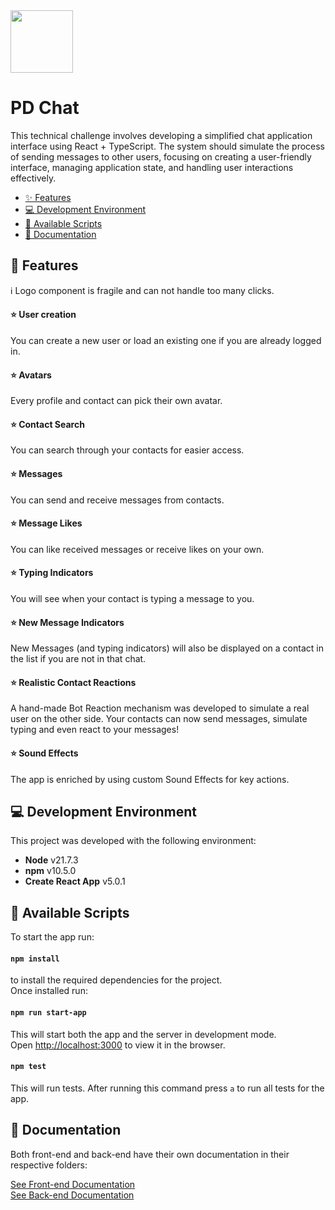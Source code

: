 <img src="https://i.ibb.co/1zDMMx8/Screenshot-2024-06-30-at-13-09-53.png" width="100px" />

# PD Chat

This technical challenge involves developing a simplified chat application interface using React + TypeScript. The system should simulate the process of sending messages to other users, focusing on creating a user-friendly interface, managing application state, and handling user interactions effectively.

- [✨ Features](#-features)
- [💻 Development Environment](#-development-environment)
- [📄 Available Scripts](#-available-scripts)
- [📜 Documentation](#-documentation)

## 🌟 Features

ℹ️ Logo component is fragile and can not handle too many clicks.

#### ⭐️ User creation

You can create a new user or load an existing one if you are already logged in.

#### ⭐️ Avatars

Every profile and contact can pick their own avatar.

#### ⭐️ Contact Search

You can search through your contacts for easier access.

#### ⭐️ Messages

You can send and receive messages from contacts.

#### ⭐️ Message Likes

You can like received messages or receive likes on your own.

#### ⭐️ Typing Indicators

You will see when your contact is typing a message to you.

#### ⭐️ New Message Indicators

New Messages (and typing indicators) will also be displayed on a contact in the list if you are not in that chat.

#### ⭐️ Realistic Contact Reactions

A hand-made Bot Reaction mechanism was developed to simulate a real user on the other side. Your contacts can now send messages, simulate typing and even react to your messages!

#### ⭐️ Sound Effects

The app is enriched by using custom Sound Effects for key actions.

## 💻 Development Environment

This project was developed with the following environment:

- **Node** v21.7.3
- **npm** v10.5.0
- **Create React App** v5.0.1

## 📄 Available Scripts

To start the app run:

#### `npm install`

to install the required dependencies for the project.  
Once installed run:

#### `npm run start-app`

This will start both the app and the server in development mode.  
Open [http://localhost:3000](http://localhost:3000) to view it in the browser.

#### `npm test`

This will run tests. After running this command press `a` to run all tests for the app.

## 📜 Documentation

Both front-end and back-end have their own documentation in their respective folders:

[See Front-end Documentation](src/README.md)  
[See Back-end Documentation](server/README.md)
